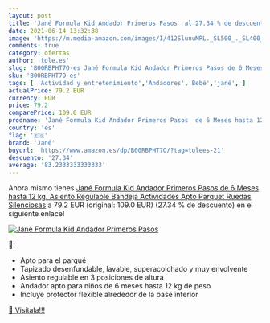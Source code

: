 ```yaml
---
layout: post
title: 'Jané Formula Kid Andador Primeros Pasos  al 27.34 % de descuento'
date: 2021-06-14 13:32:38
image: 'https://m.media-amazon.com/images/I/412SlunuMRL._SL500_._SL400_.jpg'
comments: true
category: ofertas
author: 'tole.es'
slug: 'B00RBPHT7O-es Jané Formula Kid Andador Primeros Pasos de 6 Meses hasta...'
sku: 'B00RBPHT7O-es'
tags: [ 'Actividad y entretenimiento','Andadores','Bebé','jané', ]
actualPrice: 79.2 EUR
currency: EUR
price: 79.2
comparePrice: 109.0 EUR
prodname: 'Jané Formula Kid Andador Primeros Pasos  de 6 Meses hasta 12 kg.  Asiento Regulable  Bandeja Actividades  Apto Parquet  Ruedas Silenciosas'
country: 'es'
flag: '🇪🇸'
brand: 'Jané'
buyurl: 'https://www.amazon.es/dp/B00RBPHT7O/?tag=tolees-21'
descuento: '27.34'
average: '83.2333333333333'
---
```


Ahora mismo tienes [Jané Formula Kid Andador Primeros Pasos  de 6 Meses hasta 12 kg.  Asiento Regulable  Bandeja Actividades  Apto Parquet  Ruedas Silenciosas](https://www.amazon.es/dp/B00RBPHT7O/?tag=tolees-21) a 79.2 EUR (original: 109.0 EUR) (27.34 %  de descuento) en el siguiente enlace!

[![Jané Formula Kid Andador Primeros Pasos ](https://m.media-amazon.com/images/I/412SlunuMRL._SL500_._SL400_.jpg)](https://www.amazon.es/dp/B00RBPHT7O/?tag=tolees-21)

🔎:

- Apto para el parqué
- Tapizado desenfundable, lavable, superacolchado y muy envolvente
- Asiento regulable en 3 posiciones de altura
- Andador apto para niños de 6 meses hasta 12 kg de peso
- Incluye protector flexible alrededor de la base inferior

[🛒 Visítala!!!](https://www.amazon.es/dp/B00RBPHT7O/?tag=tolees-21)
